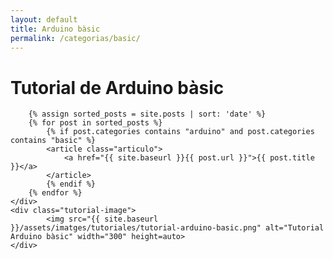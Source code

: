 ```yaml
---
layout: default
title: Arduino bàsic
permalink: /categorias/basic/
---
```


<link rel="stylesheet" href="{{ '/assets/css/categories.css' | relative_url }}">

<div class="tutorial-container">
    <div class="tutorial-content">
            <h1>Tutorial de Arduino bàsic</h1>

        {% assign sorted_posts = site.posts | sort: 'date' %}
        {% for post in sorted_posts %}
            {% if post.categories contains "arduino" and post.categories contains "basic" %}
            <article class="articulo">
                <a href="{{ site.baseurl }}{{ post.url }}">{{ post.title }}</a>
            </article>
            {% endif %}
        {% endfor %}
    </div>
    <div class="tutorial-image">
            <img src="{{ site.baseurl }}/assets/imatges/tutoriales/tutorial-arduino-basic.png" alt="Tutorial Arduino bàsic" width="300" height=auto>
    </div>
</div>
